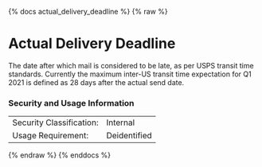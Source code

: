 {% docs actual_delivery_deadline %}
{% raw %}

# Actual Delivery Deadline

The date after which mail is considered to be late, as per USPS transit time
standards. Currently the maximum inter-US transit time expectation for Q1
2021 is defined as 28 days after the actual send date.

### Security and Usage Information
|     |     |
| --- | --- |
| Security Classification: | Internal |
| Usage Requirement:       | Deidentified |

{% endraw %}
{% enddocs %}